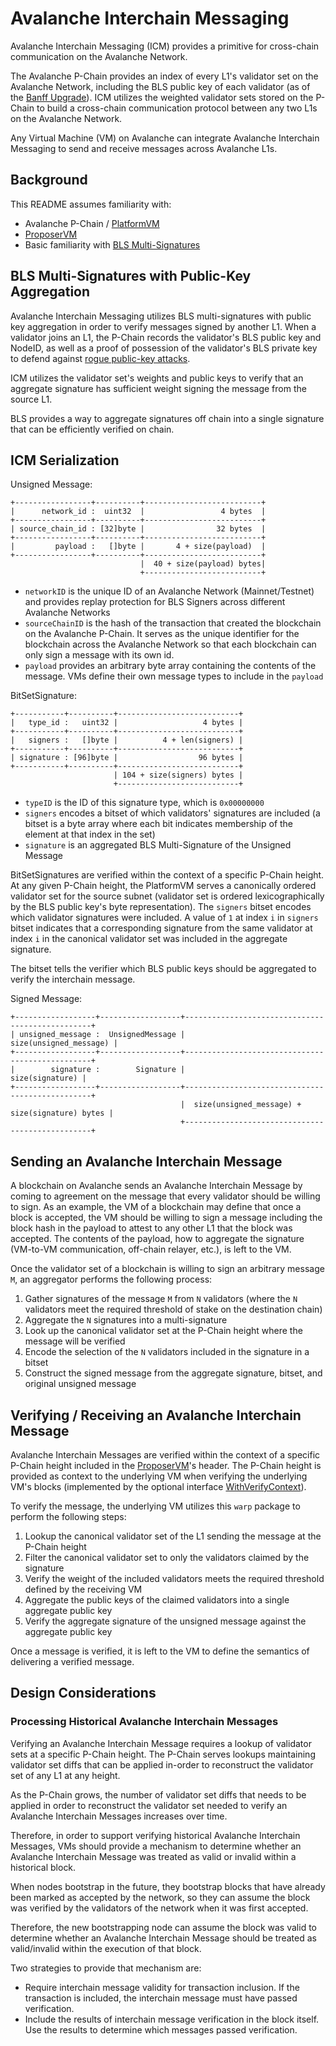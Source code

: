 # Avalanche Interchain Messaging

Avalanche Interchain Messaging (ICM) provides a primitive for cross-chain communication on the Avalanche Network.

The Avalanche P-Chain provides an index of every L1's validator set on the Avalanche Network, including the BLS public key of each validator (as of the [Banff Upgrade](https://github.com/ava-labs/avalanchego/releases/v1.9.0)). ICM utilizes the weighted validator sets stored on the P-Chain to build a cross-chain communication protocol between any two L1s on the Avalanche Network.

Any Virtual Machine (VM) on Avalanche can integrate Avalanche Interchain Messaging to send and receive messages across Avalanche L1s.

## Background

This README assumes familiarity with:

- Avalanche P-Chain / [PlatformVM](../)
- [ProposerVM](../../proposervm/README.md)
- Basic familiarity with [BLS Multi-Signatures](https://crypto.stanford.edu/~dabo/pubs/papers/BLSmultisig.html)

## BLS Multi-Signatures with Public-Key Aggregation

Avalanche Interchain Messaging utilizes BLS multi-signatures with public key aggregation in order to verify messages signed by another L1. When a validator joins an L1, the P-Chain records the validator's BLS public key and NodeID, as well as a proof of possession of the validator's BLS private key to defend against [rogue public-key attacks](https://crypto.stanford.edu/~dabo/pubs/papers/BLSmultisig.html#mjx-eqn-eqaggsame).

ICM utilizes the validator set's weights and public keys to verify that an aggregate signature has sufficient weight signing the message from the source L1.

BLS provides a way to aggregate signatures off chain into a single signature that can be efficiently verified on chain.

## ICM Serialization

Unsigned Message:

```
+-----------------+----------+--------------------------+
|      network_id :  uint32  |                 4 bytes  |
+-----------------+----------+--------------------------+
| source_chain_id : [32]byte |                32 bytes  |
+-----------------+----------+--------------------------+
|         payload :   []byte |       4 + size(payload)  |
+-----------------+----------+--------------------------+
                             |  40 + size(payload) bytes|
                             +--------------------------+
```

- `networkID` is the unique ID of an Avalanche Network (Mainnet/Testnet) and provides replay protection for BLS Signers across different Avalanche Networks
- `sourceChainID` is the hash of the transaction that created the blockchain on the Avalanche P-Chain. It serves as the unique identifier for the blockchain across the Avalanche Network so that each blockchain can only sign a message with its own id.
- `payload` provides an arbitrary byte array containing the contents of the message. VMs define their own message types to include in the `payload`

BitSetSignature:

```
+-----------+----------+---------------------------+
|   type_id :   uint32 |                   4 bytes |
+-----------+----------+---------------------------+
|   signers :   []byte |          4 + len(signers) |
+-----------+----------+---------------------------+
| signature : [96]byte |                  96 bytes |
+-----------+----------+---------------------------+
                       | 104 + size(signers) bytes |
                       +---------------------------+
```

- `typeID` is the ID of this signature type, which is `0x00000000`
- `signers` encodes a bitset of which validators' signatures are included (a bitset is a byte array where each bit indicates membership of the element at that index in the set)
- `signature` is an aggregated BLS Multi-Signature of the Unsigned Message

BitSetSignatures are verified within the context of a specific P-Chain height. At any given P-Chain height, the PlatformVM serves a canonically ordered validator set for the source subnet (validator set is ordered lexicographically by the BLS public key's byte representation). The `signers` bitset encodes which validator signatures were included. A value of `1` at index `i` in `signers` bitset indicates that a corresponding signature from the same validator at index `i` in the canonical validator set was included in the aggregate signature.

The bitset tells the verifier which BLS public keys should be aggregated to verify the interchain message.

Signed Message:

```
+------------------+------------------+-------------------------------------------------+
| unsigned_message :  UnsignedMessage |                          size(unsigned_message) |
+------------------+------------------+-------------------------------------------------+
|        signature :        Signature |                                 size(signature) |
+------------------+------------------+-------------------------------------------------+
                                      |  size(unsigned_message) + size(signature) bytes |
                                      +-------------------------------------------------+
```

## Sending an Avalanche Interchain Message

A blockchain on Avalanche sends an Avalanche Interchain Message by coming to agreement on the message that every validator should be willing to sign. As an example, the VM of a blockchain may define that once a block is accepted, the VM should be willing to sign a message including the block hash in the payload to attest to any other L1 that the block was accepted. The contents of the payload, how to aggregate the signature (VM-to-VM communication, off-chain relayer, etc.), is left to the VM.

Once the validator set of a blockchain is willing to sign an arbitrary message `M`, an aggregator performs the following process:

1. Gather signatures of the message `M` from `N` validators (where the `N` validators meet the required threshold of stake on the destination chain)
2. Aggregate the `N` signatures into a multi-signature
3. Look up the canonical validator set at the P-Chain height where the message will be verified
4. Encode the selection of the `N` validators included in the signature in a bitset
5. Construct the signed message from the aggregate signature, bitset, and original unsigned message

## Verifying / Receiving an Avalanche Interchain Message

Avalanche Interchain Messages are verified within the context of a specific P-Chain height included in the [ProposerVM](../../proposervm/README.md)'s header. The P-Chain height is provided as context to the underlying VM when verifying the underlying VM's blocks (implemented by the optional interface [WithVerifyContext](../../../snow/engine/snowman/block/block_context_vm.go)).

To verify the message, the underlying VM utilizes this `warp` package to perform the following steps:

1. Lookup the canonical validator set of the L1 sending the message at the P-Chain height
2. Filter the canonical validator set to only the validators claimed by the signature
3. Verify the weight of the included validators meets the required threshold defined by the receiving VM
4. Aggregate the public keys of the claimed validators into a single aggregate public key
5. Verify the aggregate signature of the unsigned message against the aggregate public key

Once a message is verified, it is left to the VM to define the semantics of delivering a verified message.

## Design Considerations

### Processing Historical Avalanche Interchain Messages

Verifying an Avalanche Interchain Message requires a lookup of validator sets at a specific P-Chain height. The P-Chain serves lookups maintaining validator set diffs that can be applied in-order to reconstruct the validator set of any L1 at any height.

As the P-Chain grows, the number of validator set diffs that needs to be applied in order to reconstruct the validator set needed to verify an Avalanche Interchain Messages increases over time.

Therefore, in order to support verifying historical Avalanche Interchain Messages, VMs should provide a mechanism to determine whether an Avalanche Interchain Message was treated as valid or invalid within a historical block.

When nodes bootstrap in the future, they bootstrap blocks that have already been marked as accepted by the network, so they can assume the block was verified by the validators of the network when it was first accepted.

Therefore, the new bootstrapping node can assume the block was valid to determine whether an Avalanche Interchain Message should be treated as valid/invalid within the execution of that block.

Two strategies to provide that mechanism are:

- Require interchain message validity for transaction inclusion. If the transaction is included, the interchain message must have passed verification.
- Include the results of interchain message verification in the block itself. Use the results to determine which messages passed verification.

